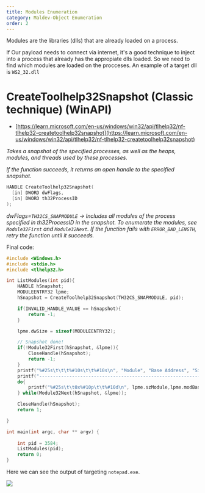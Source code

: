 ```yaml
---
title: Modules Enumeration
category: Maldev-Object Enumeration
order: 2
---
```


Modules are the libraries (dlls) that are already loaded on a process.

If Our payload needs to connect via internet, it's a good technique to inject into a process that already has the appropiate dlls loaded. So we need to find which modules are loaded on the procceses. An example of a target dll is `WS2_32.dll`

# CreateToolhelp32Snapshot (Classic technique) (WinAPI)

* [https://learn.microsoft.com/en-us/windows/win32/api/tlhelp32/nf-tlhelp32-createtoolhelp32snapshot](https://learn.microsoft.com/en-us/windows/win32/api/tlhelp32/nf-tlhelp32-createtoolhelp32snapshot)

*Takes a snapshot of the specified processes, as well as the heaps, modules, and threads used by these processes.*

*If the function succeeds, it returns an open handle to the specified snapshot.*

```cpp
HANDLE CreateToolhelp32Snapshot(
  [in] DWORD dwFlags,
  [in] DWORD th32ProcessID
);
```
*dwFlags=`TH32CS_SNAPMODULE` -> Includes all modules of the process specified in th32ProcessID in the snapshot. To enumerate the modules, see `Module32First` and `Module32Next`. If the function fails with `ERROR_BAD_LENGTH`, retry the function until it succeeds.*

Final code:

```cpp
#include <Windows.h>
#include <stdio.h>
#include <tlhelp32.h>

int ListModules(int pid){
    HANDLE hSnapshot;
    MODULEENTRY32 lpme;
    hSnapshot = CreateToolhelp32Snapshot(TH32CS_SNAPMODULE, pid);

    if(INVALID_HANDLE_VALUE == hSnapshot){
        return -1;
    }

    lpme.dwSize = sizeof(MODULEENTRY32);

    // Snapshot done!
    if(!Module32First(hSnapshot, &lpme)){
        CloseHandle(hSnapshot);
        return -1;
    }
    printf("%#25s\t\t\t%#10s\t\t%#10s\n", "Module", "Base Address", "Size");
    printf("------------------------------------------------------------------------------------------------\n");
    do{
        printf("%#25s\t\t0x%#10p\t\t%#10d\n", lpme.szModule,lpme.modBaseAddr, lpme.modBaseSize);
    } while(Module32Next(hSnapshot, &lpme));

    CloseHandle(hSnapshot);
    return 1;

}

int main(int argc, char ** argv) {
    
    int pid = 3584;
    ListModules(pid);
    return 0;
}
```

Here we can see the output of targeting `notepad.exe`.

![](/rtnotes/images/list-modules.png)